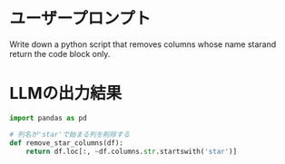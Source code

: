 # ユーザープロンプト

Write down a python script that removes columns whose name starand return the code block only.

# LLMの出力結果

```python
import pandas as pd

# 列名が'star'で始まる列を削除する
def remove_star_columns(df):
    return df.loc[:, ~df.columns.str.startswith('star')]
```